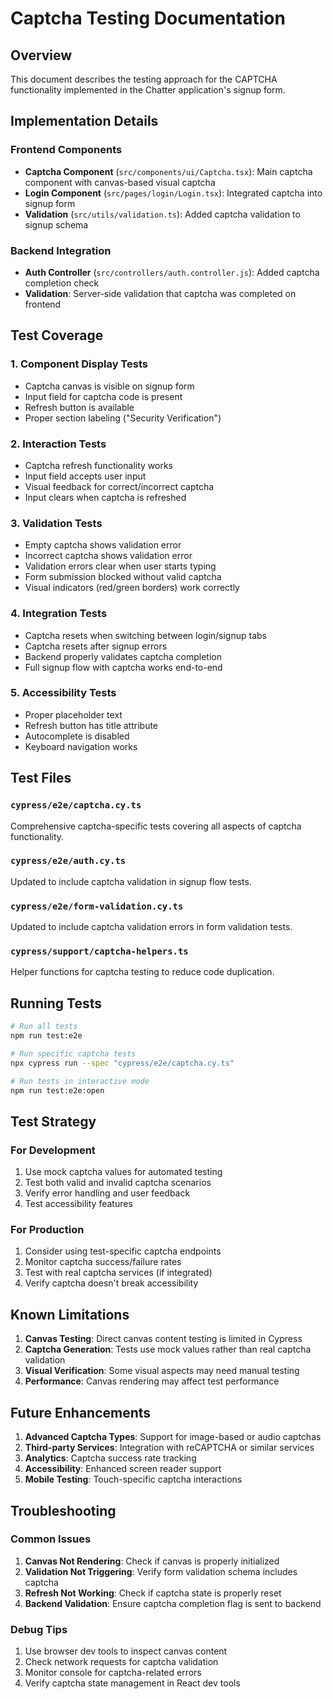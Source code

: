 # Captcha Testing Documentation

## Overview
This document describes the testing approach for the CAPTCHA functionality implemented in the Chatter application's signup form.

## Implementation Details

### Frontend Components
- **Captcha Component** (`src/components/ui/Captcha.tsx`): Main captcha component with canvas-based visual captcha
- **Login Component** (`src/pages/login/Login.tsx`): Integrated captcha into signup form
- **Validation** (`src/utils/validation.ts`): Added captcha validation to signup schema

### Backend Integration
- **Auth Controller** (`src/controllers/auth.controller.js`): Added captcha completion check
- **Validation**: Server-side validation that captcha was completed on frontend

## Test Coverage

### 1. Component Display Tests
- Captcha canvas is visible on signup form
- Input field for captcha code is present
- Refresh button is available
- Proper section labeling ("Security Verification")

### 2. Interaction Tests
- Captcha refresh functionality works
- Input field accepts user input
- Visual feedback for correct/incorrect captcha
- Input clears when captcha is refreshed

### 3. Validation Tests
- Empty captcha shows validation error
- Incorrect captcha shows validation error
- Validation errors clear when user starts typing
- Form submission blocked without valid captcha
- Visual indicators (red/green borders) work correctly

### 4. Integration Tests
- Captcha resets when switching between login/signup tabs
- Captcha resets after signup errors
- Backend properly validates captcha completion
- Full signup flow with captcha works end-to-end

### 5. Accessibility Tests
- Proper placeholder text
- Refresh button has title attribute
- Autocomplete is disabled
- Keyboard navigation works

## Test Files

### `cypress/e2e/captcha.cy.ts`
Comprehensive captcha-specific tests covering all aspects of captcha functionality.

### `cypress/e2e/auth.cy.ts`
Updated to include captcha validation in signup flow tests.

### `cypress/e2e/form-validation.cy.ts`
Updated to include captcha validation errors in form validation tests.

### `cypress/support/captcha-helpers.ts`
Helper functions for captcha testing to reduce code duplication.

## Running Tests

```bash
# Run all tests
npm run test:e2e

# Run specific captcha tests
npx cypress run --spec "cypress/e2e/captcha.cy.ts"

# Run tests in interactive mode
npm run test:e2e:open
```

## Test Strategy

### For Development
1. Use mock captcha values for automated testing
2. Test both valid and invalid captcha scenarios
3. Verify error handling and user feedback
4. Test accessibility features

### For Production
1. Consider using test-specific captcha endpoints
2. Monitor captcha success/failure rates
3. Test with real captcha services (if integrated)
4. Verify captcha doesn't break accessibility

## Known Limitations

1. **Canvas Testing**: Direct canvas content testing is limited in Cypress
2. **Captcha Generation**: Tests use mock values rather than real captcha validation
3. **Visual Verification**: Some visual aspects may need manual testing
4. **Performance**: Canvas rendering may affect test performance

## Future Enhancements

1. **Advanced Captcha Types**: Support for image-based or audio captchas
2. **Third-party Services**: Integration with reCAPTCHA or similar services
3. **Analytics**: Captcha success rate tracking
4. **Accessibility**: Enhanced screen reader support
5. **Mobile Testing**: Touch-specific captcha interactions

## Troubleshooting

### Common Issues
1. **Canvas Not Rendering**: Check if canvas is properly initialized
2. **Validation Not Triggering**: Verify form validation schema includes captcha
3. **Refresh Not Working**: Check if captcha state is properly reset
4. **Backend Validation**: Ensure captcha completion flag is sent to backend

### Debug Tips
1. Use browser dev tools to inspect canvas content
2. Check network requests for captcha validation
3. Monitor console for captcha-related errors
4. Verify captcha state management in React dev tools
